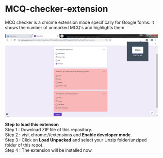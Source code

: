 # MCQ-checker-extension

MCQ checker is a chrome extension made specifically for Google forms. It shows the number of unmarked MCQ's and highlights them.

![](preview.png)

**Step to load this extenson** <br/>
Step 1 : Download ZIP file of this repository.<br/>
Step 2 : visit chrome://extensions and **Enable developer mode**.<br/>
Step 3 : Click on **Load Unpacked** and select your Unzip folder(unziped folder of this repo).<br/>
Step 4 : The extension will be installed now.
